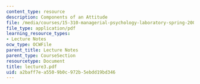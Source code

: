 ```yaml
---
content_type: resource
description: Components of an Attitude
file: /media/courses/15-310-managerial-psychology-laboratory-spring-2003/a2baff7ea5509b0c972b5ebdd19bd346_lecture3.pdf
file_type: application/pdf
learning_resource_types:
- Lecture Notes
ocw_type: OCWFile
parent_title: Lecture Notes
parent_type: CourseSection
resourcetype: Document
title: lecture3.pdf
uid: a2baff7e-a550-9b0c-972b-5ebdd19bd346
---
```

